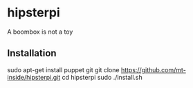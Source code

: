 hipsterpi
=========

A boombox is not a toy

Installation
------------
sudo apt-get install puppet git
git clone https://github.com/mt-inside/hipsterpi.git
cd hipsterpi
sudo ./install.sh
